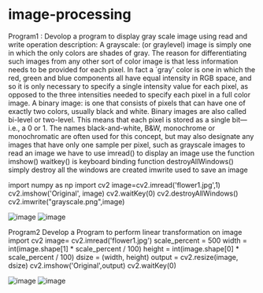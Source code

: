 # image-processing
Program1 : Devolop a program to display gray scale image using read and write operation
description:
A grayscale: (or graylevel) image is simply one in which the only colors are shades of gray. The reason for differentiating such images from any other sort of color image is that less information needs to be provided for each pixel. In fact a `gray' color is one in which the red, green and blue components all have equal intensity in RGB space, and so it is only necessary to specify a single intensity value for each pixel, as opposed to the three intensities needed to specify each pixel in a full color image.
A binary image: is one that consists of pixels that can have one of exactly two colors, usually black and white. Binary images are also called bi-level or two-level. This means that each pixel is stored as a single bit—i.e., a 0 or 1. The names black-and-white, B&W, monochrome or monochromatic are often used for this concept, but may also designate any images that have only one sample per pixel, such as grayscale images
to read an image we have to use imread()
to display an image use the function imshow()
waitkey() is keyboard binding function
destroyAllWindows() simply destroy all the windows are created
imwrite used to save an image


import numpy as np
import cv2
image=cv2.imread('flower1.jpg',1)
cv2.imshow('Original', image) 
cv2.waitKey(0)
cv2.destroyAllWindows() 
cv2.imwrite("grayscale.png",image) 

![image](https://user-images.githubusercontent.com/72547536/104418948-c186de80-559d-11eb-9f67-fb9e6d97e15f.png)
![image](https://user-images.githubusercontent.com/72547536/104419157-1165a580-559e-11eb-9c2f-cc79f4288cf0.png)


Program2
 Develop a Program to perform linear transformation on image
import cv2
image= cv2.imread('flower1.jpg')
scale_percent = 500
width = int(image.shape[1] * scale_percent / 100)
height = int(image.shape[0] * scale_percent / 100)
dsize = (width, height)
output = cv2.resize(image, dsize)
cv2.imshow('Original',output) 
cv2.waitKey(0)

![image](https://user-images.githubusercontent.com/72547536/104424877-cc595900-5534-11eb-9ca5-906883fd0200.png)
![image](https://user-images.githubusercontent.com/72547536/104425028-0296d880-5535-11eb-8361-6c663d6eb55a.png)



